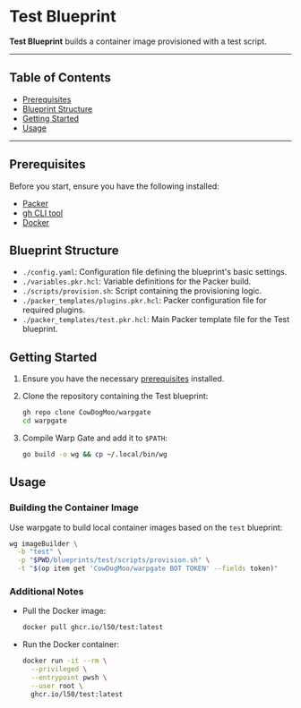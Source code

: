 # Test Blueprint

**Test Blueprint** builds a container image provisioned with
a test script.

---

## Table of Contents

- [Prerequisites](#prerequisites)
- [Blueprint Structure](#blueprint-structure)
- [Getting Started](#getting-started)
- [Usage](#usage)

---

## Prerequisites

Before you start, ensure you have the following installed:

- [Packer](https://www.packer.io/)
- [gh CLI tool](https://cli.github.com/)
- [Docker](https://www.docker.com/)

## Blueprint Structure

- `./config.yaml`: Configuration file defining the blueprint's basic settings.
- `./variables.pkr.hcl`: Variable definitions for the Packer build.
- `./scripts/provision.sh`: Script containing the provisioning logic.
- `./packer_templates/plugins.pkr.hcl`: Packer configuration file for required plugins.
- `./packer_templates/test.pkr.hcl`: Main Packer template file for the
  Test blueprint.

## Getting Started

1. Ensure you have the necessary [prerequisites](#prerequisites) installed.

1. Clone the repository containing the Test blueprint:

   ```bash
   gh repo clone CowDogMoo/warpgate
   cd warpgate
   ```

1. Compile Warp Gate and add it to `$PATH`:

   ```bash
   go build -o wg && cp ~/.local/bin/wg
   ```

## Usage

### Building the Container Image

Use warpgate to build local container images based on the `test`
blueprint:

```bash
wg imageBuilder \
  -b "test" \
  -p "$PWD/blueprints/test/scripts/provision.sh" \
  -t "$(op item get 'CowDogMoo/warpgate BOT TOKEN' --fields token)"
```

### Additional Notes

- Pull the Docker image:

  ```bash
  docker pull ghcr.io/l50/test:latest
  ```

- Run the Docker container:

  ```bash
  docker run -it --rm \
    --privileged \
    --entrypoint pwsh \
    --user root \
    ghcr.io/l50/test:latest
  ```
